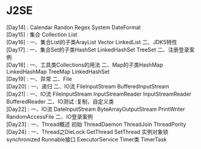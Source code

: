# J2SE   
[Day14] : Calendar Randon Regex System DateFormat  
[Day15] : 集合 Collection List  
[Day16] : 一、集合List的子类ArayList Vector LinkedList    二、JDK5特性   
[Day17] : 一、集合Set的子类HashSet LinkedHashSet TreeSet  二、注册登录案例   
[Day18] : 一、工具类Collections的用法                     二、Map的子类HashMap LinkedHashMap TreeMap LinkedHashSet  
[Day19] : 一、异常         二、File  
[Day20] : 一、递归         二、IO流 FileInputStream   BufferedInputStream   
[Day21] : 一、IO流  FileInputStream  InputStreamReader  InputStreamReader BufferedReader   二、IO测试 :复制，自定义类  
[Day22] : 一、IO流 DateInputStream  ByteArrayOutputStream  PrintWriter   RandomAccessFile   二、IO登录案例  
[Day23] : 一、Thread概述 初始 ThreadDaemon ThreadJoin ThreadPority 
[Day24] : 一、Thread之DieLock GetThread SetThread  实例对象锁synchronized  Runnable接口 ExecutorService Timer类 TimerTask    

